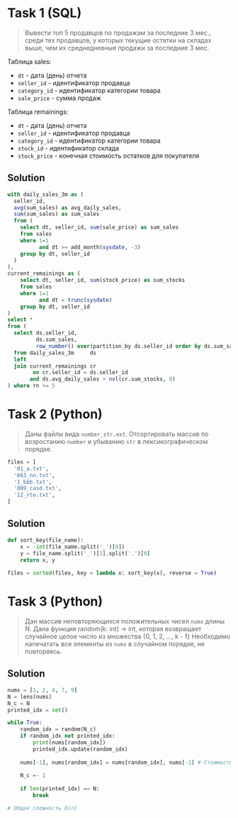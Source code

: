 # Task 1 (SQL)

> Вывести топ 5 продавцов по продажам за последние 3 мес., среди тех продавцов, у которых текущие остатки на складах выше, чем их среднедневные продажи за последние 3 мес.

Таблица sales:
* `dt` - дата (день) отчета
* `seller_id` - идентификатор продавца
* `category_id` - идентификатор категории товара
* `sale_price` - сумма продаж

Таблица remainings:
* `dt` - дата (день) отчета
* `seller_id` - идентификатор продавца
* `category_id` - идентификатор категории товара
* `stock_id` - идентификатор склада
* `stock_price` - конечная стоимость остатков для покупателя

## Solution

```sql
with daily_sales_3m as (
  seller_id,
  avg(sum_sales) as avg_daily_sales,
  sum(sum_sales) as sum_sales
  from (
    select dt, seller_id, sum(sale_price) as sum_sales
	from sales
	where 1=1
	      and dt >= add_month(sysdate, -3)
	group by dt, seller_id
  )
),
current_remainings as (
    select dt, seller_id, sum(stock_price) as sum_stocks
	from sales
	where 1=1
	      and dt = trunc(sysdate)
	group by dt, seller_id
)
select *
from (
  select ds.seller_id,
	     ds.sum_sales,
		 row_number() over(partition_by ds.seller_id order by ds.sum_sales desc) as rn
  from daily_sales_3m     ds
  left 
  join current_remainings cr
        on cr.seller_id = ds.seller_id
       and ds.avg_daily_sales > nvl(cr.sum_stocks, 0)
) where rn <= 5
```

# Task 2 (Python)

> Даны файлы вида `number_str.ext`.
> Отсортировать массив по возростанию `number` и убыванию `str` в лексикографическом порядке.

```python
files = [
  '01_a.txt',
  '663_nn.txt',
  '1_bbb.txt',
  '009_casd.txt',
  '12_rte.txt',
]
```

## Solution

```python
def sort_key(file_name):
	x = -int(file_name.split('_')[0])
	y = file_name.split('_')[1].split('.')[0]
	return x, y
	
files = sorted(files, key = lambda x: sort_key(x), reverse = True)
```

# Task 3 (Python)

> Дан массив неповторяющихся положительных чисел `nums` длины N.
> Дана функция random(k: int) -> int, которая возвращает случайное целое число из множества {0, 1, 2, ..., k - 1}
> Необходимо напечатать все элементы из `nums` в случайном порядке, не повторяясь.

## Solution

```python
nums = [1, 2, 4, 7, 9]
N = lens(nums)
N_c = N
printed_idx = set()

while True:
    random_idx = random(N_c)
	if random_idx not printed_idx:
	    print(nums[random_idx])
		printed_idx.update(random_idx)
	
	nums[-1], nums[random_idx] = nums[random_idx], nums[-1] # Стоимость = O(1)
	
	N_c =- 1
	
	if len(printed_idx) == N:
	    break

# Общая сложность O(n)

```

